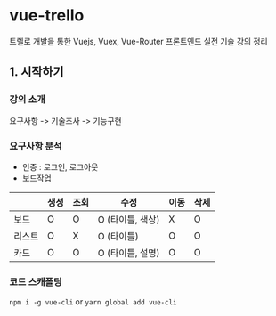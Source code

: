 # vue-trello
트렐로 개발을 통한 Vuejs, Vuex, Vue-Router 프론트엔드 실전 기술 강의 정리

## 1. 시작하기

### 강의 소개

요구사항 -> 기술조사 -> 기능구현

### 요구사항 분석

- 인증 : 로그인, 로그아웃
- 보드작업

 &nbsp; | 생성  | 조회  | 수정  							| 이동  | 삭제
------- | ----- | ----- | ------------------- | ----- | -----
보드    |   O   |		O		|		O (타이틀, 색상)	|		X		|  O
리스트  |		O		|		X		|		O (타이틀)				|		O		|  O
카드    |		O		|		O		|	 	O (타이틀, 설명)	|		O		|  O


### 코드 스캐폴딩

`npm i -g vue-cli` or `yarn global add vue-cli`
